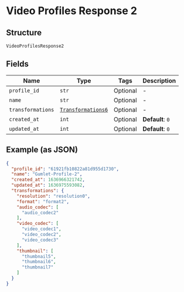 
# Video Profiles Response 2

## Structure

`VideoProfilesResponse2`

## Fields

| Name | Type | Tags | Description |
|  --- | --- | --- | --- |
| `profile_id` | `str` | Optional | - |
| `name` | `str` | Optional | - |
| `transformations` | [`Transformations6`](../../doc/models/transformations-6.md) | Optional | - |
| `created_at` | `int` | Optional | **Default**: `0` |
| `updated_at` | `int` | Optional | **Default**: `0` |

## Example (as JSON)

```json
{
  "profile_id": "61921fb10822a81d955d1730",
  "name": "Gumlet-Profile-2",
  "created_at": 1636966321742,
  "updated_at": 1636975593082,
  "transformations": {
    "resolution": "resolution0",
    "format": "format2",
    "audio_codec": [
      "audio_codec2"
    ],
    "video_codec": [
      "video_codec1",
      "video_codec2",
      "video_codec3"
    ],
    "thumbnail": [
      "thumbnail5",
      "thumbnail6",
      "thumbnail7"
    ]
  }
}
```

